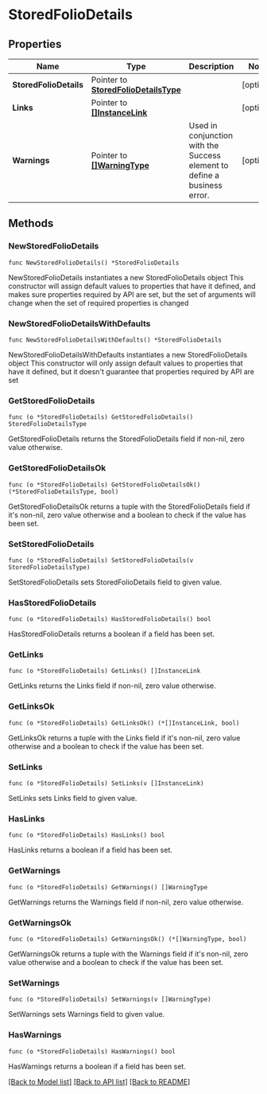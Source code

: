 # StoredFolioDetails

## Properties

Name | Type | Description | Notes
------------ | ------------- | ------------- | -------------
**StoredFolioDetails** | Pointer to [**StoredFolioDetailsType**](StoredFolioDetailsType.md) |  | [optional] 
**Links** | Pointer to [**[]InstanceLink**](InstanceLink.md) |  | [optional] 
**Warnings** | Pointer to [**[]WarningType**](WarningType.md) | Used in conjunction with the Success element to define a business error. | [optional] 

## Methods

### NewStoredFolioDetails

`func NewStoredFolioDetails() *StoredFolioDetails`

NewStoredFolioDetails instantiates a new StoredFolioDetails object
This constructor will assign default values to properties that have it defined,
and makes sure properties required by API are set, but the set of arguments
will change when the set of required properties is changed

### NewStoredFolioDetailsWithDefaults

`func NewStoredFolioDetailsWithDefaults() *StoredFolioDetails`

NewStoredFolioDetailsWithDefaults instantiates a new StoredFolioDetails object
This constructor will only assign default values to properties that have it defined,
but it doesn't guarantee that properties required by API are set

### GetStoredFolioDetails

`func (o *StoredFolioDetails) GetStoredFolioDetails() StoredFolioDetailsType`

GetStoredFolioDetails returns the StoredFolioDetails field if non-nil, zero value otherwise.

### GetStoredFolioDetailsOk

`func (o *StoredFolioDetails) GetStoredFolioDetailsOk() (*StoredFolioDetailsType, bool)`

GetStoredFolioDetailsOk returns a tuple with the StoredFolioDetails field if it's non-nil, zero value otherwise
and a boolean to check if the value has been set.

### SetStoredFolioDetails

`func (o *StoredFolioDetails) SetStoredFolioDetails(v StoredFolioDetailsType)`

SetStoredFolioDetails sets StoredFolioDetails field to given value.

### HasStoredFolioDetails

`func (o *StoredFolioDetails) HasStoredFolioDetails() bool`

HasStoredFolioDetails returns a boolean if a field has been set.

### GetLinks

`func (o *StoredFolioDetails) GetLinks() []InstanceLink`

GetLinks returns the Links field if non-nil, zero value otherwise.

### GetLinksOk

`func (o *StoredFolioDetails) GetLinksOk() (*[]InstanceLink, bool)`

GetLinksOk returns a tuple with the Links field if it's non-nil, zero value otherwise
and a boolean to check if the value has been set.

### SetLinks

`func (o *StoredFolioDetails) SetLinks(v []InstanceLink)`

SetLinks sets Links field to given value.

### HasLinks

`func (o *StoredFolioDetails) HasLinks() bool`

HasLinks returns a boolean if a field has been set.

### GetWarnings

`func (o *StoredFolioDetails) GetWarnings() []WarningType`

GetWarnings returns the Warnings field if non-nil, zero value otherwise.

### GetWarningsOk

`func (o *StoredFolioDetails) GetWarningsOk() (*[]WarningType, bool)`

GetWarningsOk returns a tuple with the Warnings field if it's non-nil, zero value otherwise
and a boolean to check if the value has been set.

### SetWarnings

`func (o *StoredFolioDetails) SetWarnings(v []WarningType)`

SetWarnings sets Warnings field to given value.

### HasWarnings

`func (o *StoredFolioDetails) HasWarnings() bool`

HasWarnings returns a boolean if a field has been set.


[[Back to Model list]](../README.md#documentation-for-models) [[Back to API list]](../README.md#documentation-for-api-endpoints) [[Back to README]](../README.md)


